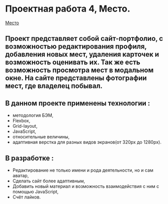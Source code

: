 # Проектная работа 4, Место.
 [Место](https://04fox04.github.io/mesto-main/)
 
## Проект представляет собой сайт-портфолио, с возможностью редактирования профиля, добавления новых мест, удаления карточек и возможность оценивать их. Так же есть возможность просмотра мест в модальном окне. На сайте представлены фотографии мест, где владелец побывал.

## В данном проекте применены технологии : 
* методология БЭМ, 
* Flexbox, 
* Grid-layout,
* JavaScript,
* относительные величины, 
* адаптивная верстка для разных видов экранов(от 320px до 1280px).

## В разработке : 
* Редактирование не только имени и рода деятельности, но и сам аватар,
* Сделать сайт более адаптивным, 
* Добавить новый материал и возможность взаимодействия с ним с помощью JavaScript,
* Счёт лайков.

